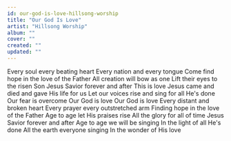 ```yaml
---
id: our-god-is-love-hillsong-worship
title: "Our God Is Love"
artist: "Hillsong Worship"
album: ""
cover: ""
created: ""
updated: ""
---
```


Every soul every beating heart
Every nation and every tongue
Come find hope in the love of the Father
All creation will bow as one
Lift their eyes to the risen Son
Jesus Savior forever and after
This is love
Jesus came and died and gave His life for us
Let our voices rise and sing for all He's done
Our fear is overcome
Our God is love
Our God is love
Every distant and broken heart
Every prayer every outstretched arm
Finding hope in the love of the Father
Age to age let His praises rise
All the glory for all of time
Jesus Savior forever and after
Age to age we will be singing
In the light of all He's done
All the earth everyone singing
In the wonder of His love